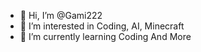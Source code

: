 - 👋 Hi, I’m @Gami222
- 👀 I’m interested in Coding, AI, Minecraft
- 🌱 I’m currently learning Coding And More
